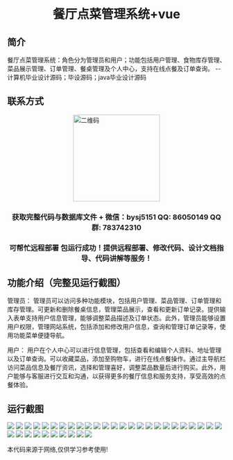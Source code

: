 <p><h1 align="center">餐厅点菜管理系统+vue</h1></p>

## 简介
餐厅点菜管理系统：角色分为管理员和用户；功能包括用户管理、食物库存管理、菜品展示管理、订单管理、餐桌管理及个人中心，支持在线点餐及订单查询。    --计算机毕业设计源码；毕设源码；java毕业设计源码


## 联系方式
<img src="https://bs-1329754181.cos.ap-shanghai.myqcloud.com/wx.jpg" alt="二维码" style="display: block; margin: 0 auto;" width="200px">
<p><h3 align="center">获取完整代码与数据库文件 + 微信：bysj5151 QQ: 86050149 QQ群: 783742310</h3></p>
<p><h3 align="center">可帮忙远程部署 包运行成功！提供远程部署、修改代码、设计文档指导、代码讲解等服务！</h3></p>

## 功能介绍（完整见运行截图）
管理员： 管理员可以访问多种功能模块，包括用户管理、菜品管理、订单管理和库存管理。可更新和删除餐桌信息，管理菜品展示，查看和更新订单记录。提供输入表单支持用户信息管理，能够调整菜品描述及订单状态。此外，管理员能够设置用户权限，管理网站系统，包括添加和修改用户信息，查询和管理订单记录等，使用功能菜单便捷导航。

用户： 用户在个人中心可以进行信息管理，包括查看和编辑个人资料、地址管理以及订单查询。可以收藏菜品，添加至购物车，进行在线点餐操作。通过主导航栏访问菜品信息及餐厅资讯，选择和管理喜好，调整菜品数量后进行购买。此外，用户能够与客服进行交互和沟通，以获得更多的餐厅信息和服务支持，享受高效的点餐体验。


## 运行截图
![](https://bs-1329754181.cos.ap-shanghai.myqcloud.com/ssm/RestaurantOrderManagementSystem/img/001.jpg)
![](https://bs-1329754181.cos.ap-shanghai.myqcloud.com/ssm/RestaurantOrderManagementSystem/img/002.jpg)
![](https://bs-1329754181.cos.ap-shanghai.myqcloud.com/ssm/RestaurantOrderManagementSystem/img/003.jpg)
![](https://bs-1329754181.cos.ap-shanghai.myqcloud.com/ssm/RestaurantOrderManagementSystem/img/004.jpg)
![](https://bs-1329754181.cos.ap-shanghai.myqcloud.com/ssm/RestaurantOrderManagementSystem/img/005.jpg)
![](https://bs-1329754181.cos.ap-shanghai.myqcloud.com/ssm/RestaurantOrderManagementSystem/img/006.jpg)
![](https://bs-1329754181.cos.ap-shanghai.myqcloud.com/ssm/RestaurantOrderManagementSystem/img/007.jpg)
![](https://bs-1329754181.cos.ap-shanghai.myqcloud.com/ssm/RestaurantOrderManagementSystem/img/008.jpg)
![](https://bs-1329754181.cos.ap-shanghai.myqcloud.com/ssm/RestaurantOrderManagementSystem/img/009.jpg)
![](https://bs-1329754181.cos.ap-shanghai.myqcloud.com/ssm/RestaurantOrderManagementSystem/img/010.jpg)
![](https://bs-1329754181.cos.ap-shanghai.myqcloud.com/ssm/RestaurantOrderManagementSystem/img/011.jpg)
![](https://bs-1329754181.cos.ap-shanghai.myqcloud.com/ssm/RestaurantOrderManagementSystem/img/012.jpg)
![](https://bs-1329754181.cos.ap-shanghai.myqcloud.com/ssm/RestaurantOrderManagementSystem/img/013.jpg)
![](https://bs-1329754181.cos.ap-shanghai.myqcloud.com/ssm/RestaurantOrderManagementSystem/img/014.jpg)
![](https://bs-1329754181.cos.ap-shanghai.myqcloud.com/ssm/RestaurantOrderManagementSystem/img/015.jpg)
![](https://bs-1329754181.cos.ap-shanghai.myqcloud.com/ssm/RestaurantOrderManagementSystem/img/016.jpg)
![](https://bs-1329754181.cos.ap-shanghai.myqcloud.com/ssm/RestaurantOrderManagementSystem/img/017.jpg)
![](https://bs-1329754181.cos.ap-shanghai.myqcloud.com/ssm/RestaurantOrderManagementSystem/img/018.jpg)
![](https://bs-1329754181.cos.ap-shanghai.myqcloud.com/ssm/RestaurantOrderManagementSystem/img/019.jpg)
![](https://bs-1329754181.cos.ap-shanghai.myqcloud.com/ssm/RestaurantOrderManagementSystem/img/020.jpg)
![](https://bs-1329754181.cos.ap-shanghai.myqcloud.com/ssm/RestaurantOrderManagementSystem/img/021.jpg)
![](https://bs-1329754181.cos.ap-shanghai.myqcloud.com/ssm/RestaurantOrderManagementSystem/img/022.jpg)
![](https://bs-1329754181.cos.ap-shanghai.myqcloud.com/ssm/RestaurantOrderManagementSystem/img/023.jpg)
![](https://bs-1329754181.cos.ap-shanghai.myqcloud.com/ssm/RestaurantOrderManagementSystem/img/024.jpg)
![](https://bs-1329754181.cos.ap-shanghai.myqcloud.com/ssm/RestaurantOrderManagementSystem/img/025.jpg)
![](https://bs-1329754181.cos.ap-shanghai.myqcloud.com/ssm/RestaurantOrderManagementSystem/img/026.jpg)
![](https://bs-1329754181.cos.ap-shanghai.myqcloud.com/ssm/RestaurantOrderManagementSystem/img/027.jpg)
![](https://bs-1329754181.cos.ap-shanghai.myqcloud.com/ssm/RestaurantOrderManagementSystem/img/028.jpg)
![](https://bs-1329754181.cos.ap-shanghai.myqcloud.com/ssm/RestaurantOrderManagementSystem/img/029.jpg)
![](https://bs-1329754181.cos.ap-shanghai.myqcloud.com/ssm/RestaurantOrderManagementSystem/img/030.jpg)
![](https://bs-1329754181.cos.ap-shanghai.myqcloud.com/ssm/RestaurantOrderManagementSystem/img/031.jpg)
![](https://bs-1329754181.cos.ap-shanghai.myqcloud.com/ssm/RestaurantOrderManagementSystem/img/032.jpg)
![](https://bs-1329754181.cos.ap-shanghai.myqcloud.com/ssm/RestaurantOrderManagementSystem/img/033.jpg)
![](https://bs-1329754181.cos.ap-shanghai.myqcloud.com/ssm/RestaurantOrderManagementSystem/img/034.jpg)
![](https://bs-1329754181.cos.ap-shanghai.myqcloud.com/ssm/RestaurantOrderManagementSystem/img/035.jpg)

<p>本代码来源于网络,仅供学习参考使用!</p>

